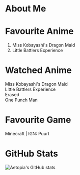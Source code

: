 # About Me
# Favourite Anime

1. Miss Kobayashi's Dragon Maid   
2. Little Battlers Experience

# Watched Anime

Miss Kobayashi's Dragon Maid     
Little Battlers Experience   
Erased   
One Punch Man   

# Favourite Game
Minecraft | IGN: Puurt
# GitHub Stats
![Aetopia's GitHub stats](https://github-readme-stats.vercel.app/api?username=Aetopia)
